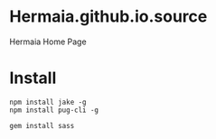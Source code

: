 # Hermaia.github.io.source

Hermaia Home Page


# Install

```
npm install jake -g
npm install pug-cli -g

gem install sass
```
